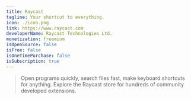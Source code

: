 ```yaml
---
title: Raycast
tagline: Your shortcut to everything.
icon: ./icon.png
link: https://www.raycast.com
developerName: Raycast Technologies Ltd.
monetization: freemium
isOpenSource: false
isFree: false
isOneTimePurchase: false
isSubscription: true
---
```


> Open programs quickly, search files fast, make keyboard shortcuts for anything. Explore the Raycast store for hundreds of community developed extensions.
